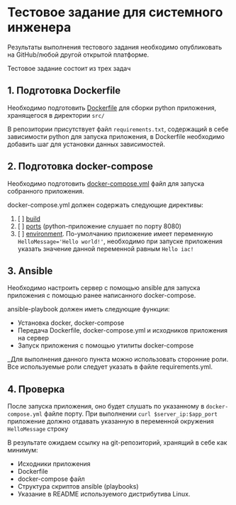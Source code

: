 # Тестовое задание для системного инженера

Результаты выполнения тестового задания необходимо опубликовать на GitHub/любой другой открытой платформе.

Тестовое задание состоит из трех задач

## 1. Подготовка Dockerfile

Необходимо подготовить [Dockerfile](https://docs.docker.com/engine/reference/builder/) для сборки python приложения, 
хранящегося в директории `src/`

В репозитории присутствует файл `requirements.txt`, содержащий в себе зависимости python для запуска приложения, в Dockerfile необходимо добавить шаг для установки данных зависимостей.

## 2. Подготовка docker-compose

   Необходимо подготовить [docker-compose.yml](https://docs.docker.com/compose/compose-file/compose-file-v3/) файл для запуска собранного приложения.

   docker-compose.yml должен содержать следующие директивы:
1. [ ]    [build](https://docs.docker.com/compose/compose-file/compose-file-v3/#build) 
2. [ ]    [ports](https://docs.docker.com/compose/compose-file/compose-file-v3/#ports) (python-приложение слушает по порту 8080)
3. [ ]    [environment](https://docs.docker.com/compose/compose-file/compose-file-v3/#environment). По-умолчанию приложение имеет переменную `HelloMessage='Hello world!'`, необходимо при запуске приложения указать значение данной переменной равным `Hello iac!`

## 3. Ansible
Необходимо настроить сервер с помощью ansible для запуска приложения с помощью ранее написанного docker-compose.

   ansible-playbook должен иметь следующие функции:
- Установка docker, docker-compose
- Передача Dockerfile, docker-compose.yml и исходников приложения на сервер
- Запуск приложения с помощью утилиты docker-compose


_Для выполнения данного пункта можно использовать сторонние роли.
Все используемые роли следует указать в файле requirements.yml.

## 4. Проверка

После запуска приложения, оно будет слушать по указанному в `docker-compose.yml` файле порту.
При выполнении `curl $server_ip:$app_port` приложение должно отдавать указанную в переменной окружения `HelloMessage` строку

В результате ожидаем ссылку на git-репозиторий, хранящий в себе как минимум:
* Исходники приложения
* Dockerfile
* docker-compose файл
* Структура скриптов ansible (playbooks)
* Указание в README используемого дистрибутива Linux.
